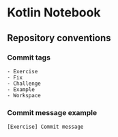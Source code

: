 # Kotlin Notebook

## Repository conventions

### Commit tags
    - Exercise
    - Fix
    - Challenge
    - Example
    - Workspace
### Commit message example
    [Exercise] Commit message
